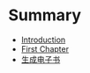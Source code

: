 # Summary

* [Introduction](README.md)
* [First Chapter](chapter1.md)
* [生成电子书](sheng_cheng_dian_zi_shu.md)

